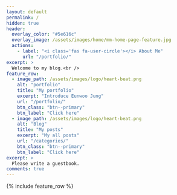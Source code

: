 ```yaml
---
layout: default
permalink: /
hidden: true
header:
  overlay_color: "#5e616c"
  overlay_image: /assets/images/home/mm-home-page-feature.jpg
  actions:
    - label: "<i class='fas fa-user-circle'></i> About Me"
      url: "/portfolio/"
excerpt: >
  Welcome to my blog.<br />
feature_row:
  - image_path: /assets/images/logo/heart-beat.png
    alt: "portfolio"
    title: "My portfolio"
    excerpt: "Introduce Eunwoo Jung"
    url: "/portfolio/"
    btn_class: "btn--primary"
    btn_label: "Click here"
  - image_path: /assets/images/logo/heart-beat.png
    alt: "Blog"
    title: "My posts"
    excerpt: "My all posts"
    url: "/categories/"
    btn_class: "btn--primary"
    btn_label: "Click here"
excerpt: >
  Please write a guestbook.
comments: true  
---
```


{% include feature_row %}
